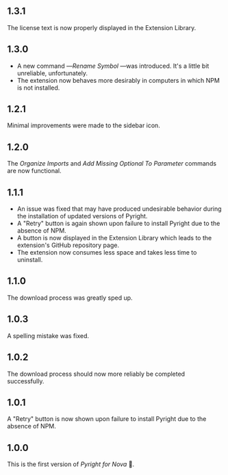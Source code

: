 ## 1.3.1

The license text is now properly displayed in the Extension Library.

## 1.3.0

- A new command —_Rename Symbol_ —was introduced. It's a little bit unreliable, unfortunately.
- The extension now behaves more desirably in computers in which NPM is not installed.

## 1.2.1

Minimal improvements were made to the sidebar icon.

## 1.2.0

The _Organize Imports_ and _Add Missing Optional To Parameter_ commands are now functional.

## 1.1.1

- An issue was fixed that may have produced undesirable behavior during the installation of updated versions of Pyright.
- A "Retry" button is again shown upon failure to install Pyright due to the absence of NPM.
- A button is now displayed in the Extension Library which leads to the extension's GitHub repository page.
- The extension now consumes less space and takes less time to uninstall.

## 1.1.0

The download process was greatly sped up.

## 1.0.3

A spelling mistake was fixed.

## 1.0.2

The download process should now more reliably be completed successfully.

## 1.0.1

A "Retry" button is now shown upon failure to install Pyright due to the absence of NPM.

## 1.0.0

This is the first version of _Pyright for Nova_ 🥳.
